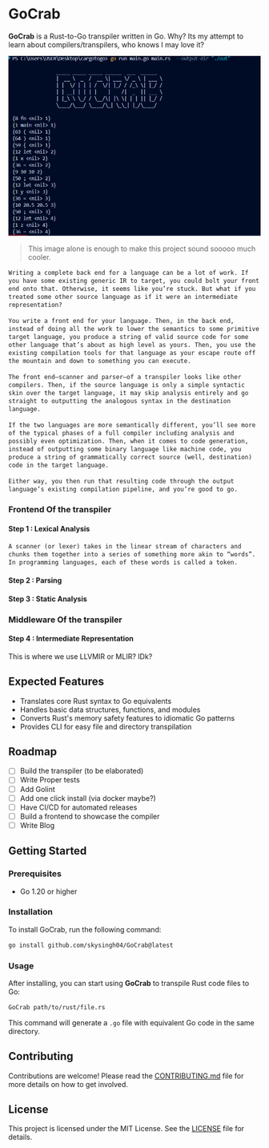 # GoCrab

**GoCrab** is a Rust-to-Go transpiler written in Go. Why? Its my attempt to learn about compilers/transpilers, who knows I may love it?

![Compilers](image.png)
> This image alone is enough to make this project sound sooooo much cooler.

```
Writing a complete back end for a language can be a lot of work. If you have some existing generic IR to target, you could bolt your front end onto that. Otherwise, it seems like you’re stuck. But what if you treated some other source language as if it were an intermediate representation?

You write a front end for your language. Then, in the back end, instead of doing all the work to lower the semantics to some primitive target language, you produce a string of valid source code for some other language that’s about as high level as yours. Then, you use the existing compilation tools for that language as your escape route off the mountain and down to something you can execute.

The front end—scanner and parser—of a transpiler looks like other compilers. Then, if the source language is only a simple syntactic skin over the target language, it may skip analysis entirely and go straight to outputting the analogous syntax in the destination language.

If the two languages are more semantically different, you’ll see more of the typical phases of a full compiler including analysis and possibly even optimization. Then, when it comes to code generation, instead of outputting some binary language like machine code, you produce a string of grammatically correct source (well, destination) code in the target language.

Either way, you then run that resulting code through the output language’s existing compilation pipeline, and you’re good to go.
```
### Frontend Of the transpiler

#### Step 1 : Lexical Analysis
```
A scanner (or lexer) takes in the linear stream of characters and chunks them together into a series of something more akin to “words”. In programming languages, each of these words is called a token. 
```

#### Step 2 : Parsing


#### Step 3 : Static Analysis


### Middleware Of the transpiler

#### Step 4 : Intermediate Representation

This is where we use LLVMIR or MLIR? IDk?


## Expected Features

- Translates core Rust syntax to Go equivalents
- Handles basic data structures, functions, and modules
- Converts Rust's memory safety features to idiomatic Go patterns
- Provides CLI for easy file and directory transpilation

## Roadmap

- [ ] Build the transpiler (to be elaborated)
- [ ] Write Proper tests
- [ ] Add Golint
- [ ] Add one click install (via docker maybe?)
- [ ] Have CI/CD for automated releases
- [ ] Build a frontend to showcase the compiler
- [ ] Write Blog

## Getting Started

### Prerequisites

- Go 1.20 or higher

### Installation

To install GoCrab, run the following command:

```sh
go install github.com/skysingh04/GoCrab@latest
```

### Usage

After installing, you can start using **GoCrab** to transpile Rust code files to Go:

```sh
GoCrab path/to/rust/file.rs
```

This command will generate a `.go` file with equivalent Go code in the same directory.



## Contributing

Contributions are welcome! Please read the [CONTRIBUTING.md](CONTRIBUTING.md) file for more details on how to get involved.

## License

This project is licensed under the MIT License. See the [LICENSE](LICENSE) file for details.
